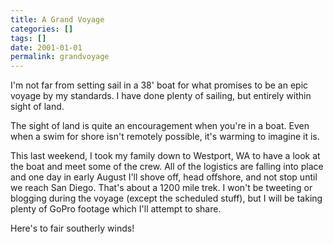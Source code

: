 ```yaml
---
title: A Grand Voyage
categories: []
tags: []
date: 2001-01-01
permalink: grandvoyage
---
```


I'm not far from setting sail in a 38' boat for what promises to be an epic voyage by my standards. I have done plenty of sailing, but entirely within sight of land.
<!-- xmore -->

<aside>The sight of land is quite an encouragement when you're in a boat. Even when a swim for shore isn't remotely possible, it's warming to imagine it is.</aside>

This last weekend, I took my family down to Westport, WA to have a look at the boat and meet some of the crew. All of the logistics are falling into place and one day in early August I'll shove off, head offshore, and not stop until we reach San Diego. That's about a 1200 mile trek. I won't be tweeting or blogging during the voyage (except the scheduled stuff), but I will be taking plenty of GoPro footage which I'll attempt to share.

Here's to fair southerly winds!